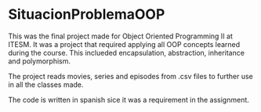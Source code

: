 # SituacionProblemaOOP

This was the final project made for Object Oriented Programming II at ITESM. It was a project that required applying all OOP concepts learned during the course. 
This inclueded encapsulation, abstraction, inheritance and polymorphism.

The project reads movies, series and episodes from .csv files to further use in all the classes made.

The code is written in spanish sice it was a requirement in the assignment.
